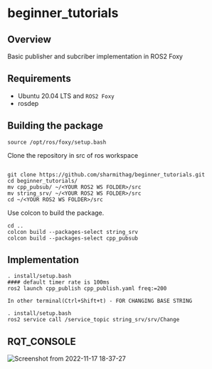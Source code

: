 # beginner_tutorials

## Overview
Basic publisher and subcriber implementation in ROS2 Foxy

## Requirements
- Ubuntu 20.04 LTS and `ROS2 Foxy`
- rosdep

## Building the package

```
source /opt/ros/foxy/setup.bash
```

Clone the repository in src of ros workspace
```

git clone https://github.com/sharmithag/beginner_tutorials.git
cd beginner_tutorials/
mv cpp_pubsub/ ~/<YOUR ROS2 WS FOLDER>/src
mv string_srv/ ~/<YOUR ROS2 WS FOLDER>/src
cd ~/<YOUR ROS2 WS FOLDER>/src

```
Use colcon to build the package.
```
cd ..
colcon build --packages-select string_srv
colcon build --packages-select cpp_pubsub

```
## Implementation
```
. install/setup.bash
#### default timer rate is 100ms
ros2 launch cpp_publish cpp_publish.yaml freq:=200

In other terminal(Ctrl+Shift+t) - FOR CHANGING BASE STRING

. install/setup.bash
ros2 service call /service_topic string_srv/srv/Change
```
## RQT_CONSOLE
![Screenshot from 2022-11-17 18-37-27](https://user-images.githubusercontent.com/90351952/202582825-96f0edec-98cb-44c6-88de-1a7418c8f503.png)
